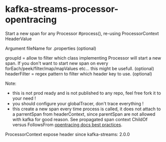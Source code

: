 # kafka-streams-processor-opentracing


Start a new span for any Processor #process(), re-using ProcessorContext HeaderValue


Argument fileName for .properties (optional)  

groupId = allow to filter which class implementing Processor will start a new span. If you don't want to start new span on every forEach/peek/filter/map/mapValues etc... this might be usefull. (optional)  
headerFilter = regex pattern to filter which header key to use. (optional)  


Note:
- this is not prod ready and is not published to any repo, feel free fork it to your need !  
- you should configure your globalTracer, don't trace everything !  
- this create a new span every time process is called, it does not attach to a parrentSpan from headerContext, since parentSpan are not allowed with kafka for good reason. See propagated span context ChildOf versus FollowsFrom [opentracing docs best practices](https://opentracing.io/docs/best-practices/).

ProcessorContext expose header since kafka-streams: 2.0.0